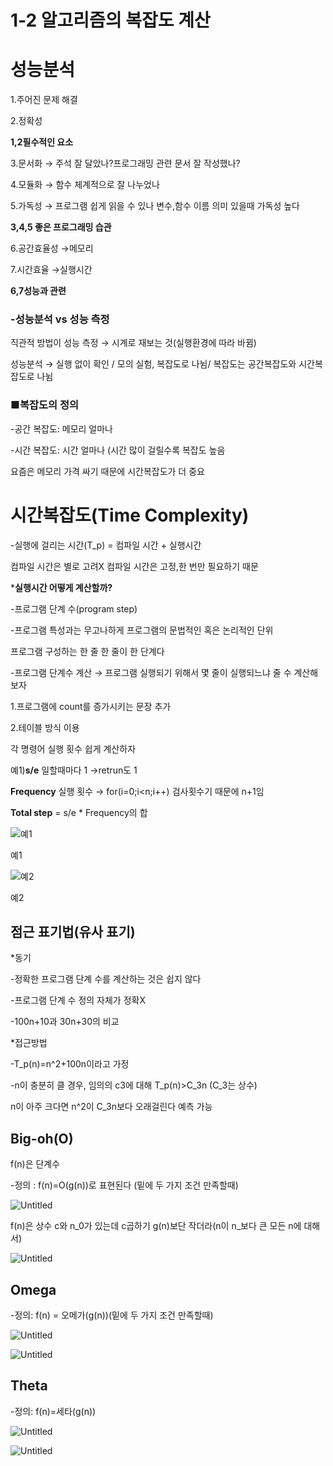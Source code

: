 # 1-2 알고리즘의 복잡도 계산

# 성능분석

1.주어진 문제 해결

2.정확성 

**1,2필수적인 요소**

3.문서화 → 주석 잘 달았나?프로그래밍 관련 문서 잘 작성했나?

4.모듈화 → 함수 체계적으로 잘 나누었나

5.가독성 → 프로그램 쉽게 읽을 수 있나 변수,함수 이름 의미 있을때 가독성 높다

**3,4,5 좋은 프로그래밍 습관**

6.공간효율성 →메모리

7.시간효율 →실행시간

**6,7성능과 관련**

### -성능분석 vs 성능 측정

직관적 방법이 성능 측정 → 시계로 재보는 것(실행환경에 따라 바뀜)

성능분석 → 실행 없이 확인 / 모의 실험, 복잡도로 나뉨/ 복잡도는 공간복잡도와 시간복잡도로 나뉨

### ■복잡도의 정의

-공간 복잡도:  메모리 얼마나

-시간 복잡도: 시간 얼마나 (시간 많이 걸릴수록 복잡도 높음

요즘은 메모리 가격 싸기 때문에 시간복잡도가 더 중요

# 시간복잡도(Time Complexity)

-실행에 걸리는 시간(T_p) = 컴파일 시간 + 실행시간

컴파일 시간은 별로 고려X 컴파일 시간은 고정,한 번만 필요하기 때문

***실행시간 어떻게 계산할까?**

-프로그램 단계 수(program step)

-프로그램 특성과는 무고나하게 프로그램의 문법적인 혹은 논리적인 단위

프로그램 구성하는 한 줄 한 줄이 한 단계다

-프로그램 단계수 계산 → 프로그램 실행되기 위해서 몇 줄이 실행되느냐 줄 수 계산해보자

1.프로그램에 count를 증가시키는 문장 추가

2.테이블 방식 이용

각 명령어 실행 횟수 쉽게 계산하자

예1)**s/e**   일할때마다 1  →retrun도 1

**Frequency**  실행 횟수 → for(i=0;i<n;i++) 검사횟수기 때문에 n+1임

**Total step**  = s/e * Frequency의 합

![예1](https://prod-files-secure.s3.us-west-2.amazonaws.com/186aeb07-7fbd-4aad-94e6-8b94860d2900/13577b38-e040-4589-999c-7ce1b6427ffa/Untitled.png)

예1

![예2](https://prod-files-secure.s3.us-west-2.amazonaws.com/186aeb07-7fbd-4aad-94e6-8b94860d2900/a789b685-be2c-4c4b-a6db-fb8d9246a85a/Untitled.png)

예2

## 점근 표기법(유사 표기)

*동기

-정확한 프로그램 단계 수를 계산하는 것은 쉽지 않다

-프로그램 단계 수 정의 자체가 정확X

-100n+10과 30n+30의 비교

*접근방법

-T_p(n)=n^2+100n이라고 가정

-n이 충분히 클 경우, 임의의 c3에 대해 T_p(n)>C_3n (C_3는 상수)

n이 아주 크다면 n^2이 C_3n보다 오래걸린다 예측 가능

## Big-oh(O)

f(n)은 단계수

-정의 :  f(n)=O(g(n))로 표현된다 (밑에 두 가지 조건 만족할때)

![Untitled](https://prod-files-secure.s3.us-west-2.amazonaws.com/186aeb07-7fbd-4aad-94e6-8b94860d2900/d2f3bd1d-ec30-4f04-a25c-794aa7e1fac8/Untitled.png)

f(n)은 상수 c와 n_0가 있는데 c곱하기 g(n)보단 작더라(n이 n_보다 큰 모든 n에 대해서)

![Untitled](https://prod-files-secure.s3.us-west-2.amazonaws.com/186aeb07-7fbd-4aad-94e6-8b94860d2900/c4fca7e4-9894-470e-b340-2a1c16654e9d/Untitled.png)

## Omega

-정의: f(n) = 오메가(g(n))(밑에 두 가지 조건 만족할때)

![Untitled](https://prod-files-secure.s3.us-west-2.amazonaws.com/186aeb07-7fbd-4aad-94e6-8b94860d2900/c8549837-2579-4830-963a-b7a30e033530/Untitled.png)

![Untitled](https://prod-files-secure.s3.us-west-2.amazonaws.com/186aeb07-7fbd-4aad-94e6-8b94860d2900/8f33c3b6-36de-4e86-b22b-b5f01390da2d/Untitled.png)

## Theta

-정의: f(n)=세타(g(n))

![Untitled](https://prod-files-secure.s3.us-west-2.amazonaws.com/186aeb07-7fbd-4aad-94e6-8b94860d2900/0d970c43-b8e5-4e41-a733-e12a981d7b65/Untitled.png)

![Untitled](https://prod-files-secure.s3.us-west-2.amazonaws.com/186aeb07-7fbd-4aad-94e6-8b94860d2900/b45e72f5-65cf-4266-b04c-406c12abbea2/Untitled.png)
